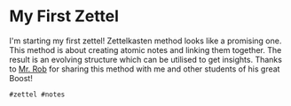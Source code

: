 # My First Zettel

I'm starting my first zettel! Zettelkasten method looks like a promising one. This method is about creating atomic notes and linking them together. The result is an evolving structure which can be utilised to get insights. Thanks to [Mr. Rob][1] for sharing this method with me and other students of his great Boost!

[1]: <https://www.twitch.tv/rwxrob> "Mr. Rob"

    #zettel #notes
